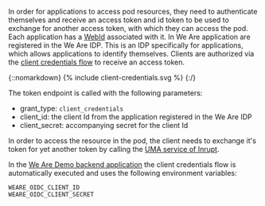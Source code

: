 
In order for applications to access pod resources, they need to authenticate themselves and receive an access token and id token to be used to exchange for another access token, with which they can access the pod. Each application has a [WebId](https://dvcs.w3.org/hg/WebID/raw-file/tip/spec/identity-respec.html) associated with it.  In We Are application are registered in the We Are IDP. This is an IDP specifically for applications, which allows applications to identify themselves. Clients are authorized via the [client credentials flow](https://datatracker.ietf.org/doc/html/rfc6749#section-1.3.4) to receive an access token. 

{::nomarkdown}
{% include client-credentials.svg %}
{:/}

The token endpoint is called with the following parameters:

- grant_type: `client_credentials`
- client_id: the client Id from the application registered in the We Are IDP
- client_secret: accompanying secret for the client Id

In order to access the resource in the pod, the client needs to exchange it's token for yet another token by calling the [UMA service of Inrupt](https://docs.inrupt.com/archive/ess/2.1/services/service-uma/).

In the [We Are Demo backend application](https://github.com/VITObelgium/We-Are-Demo-Back-End) the client credentials flow is automatically executed and uses the following environment variables:

```
WEARE_OIDC_CLIENT_ID
WEARE_OIDC_CLIENT_SECRET
```
